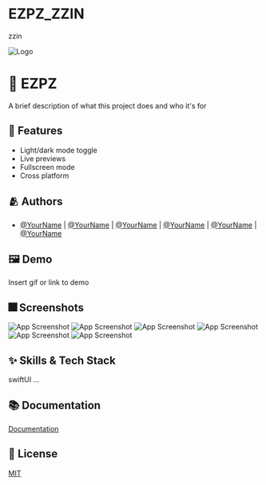 # EZPZ_ZZIN
zzin


![Logo](https://user-images.githubusercontent.com/103019341/163706391-9ac1bb28-92ea-45e4-8320-5148e1e6c769.png)


# :iphone: EZPZ

A brief description of what this project does and who it's for


## :pushpin: Features

- Light/dark mode toggle
- Live previews
- Fullscreen mode
- Cross platform


## :people_hugging: Authors

- [@YourName](https://www.github.com/) | [@YourName](https://www.github.com/) | [@YourName](https://www.github.com/) | [@YourName](https://www.github.com/) | [@YourName](https://www.github.com/) | [@YourName](https://www.github.com/)


## :framed_picture: Demo

Insert gif or link to demo


## :fireworks: Screenshots

![App Screenshot](https://user-images.githubusercontent.com/103019341/163706388-3084a7c2-8171-40b4-9a27-01935bb07676.png)
![App Screenshot](https://user-images.githubusercontent.com/103019341/163706383-fe5603ff-8373-404c-b393-9f70be867533.png)
![App Screenshot](https://user-images.githubusercontent.com/103019341/163706387-24d1f495-9a65-4cad-98fa-7f1a0a960213.png)
![App Screenshot](https://user-images.githubusercontent.com/103019341/163706381-c7a3678e-29ae-4fc5-b53f-65f933742324.png)
![App Screenshot](https://user-images.githubusercontent.com/103019341/163706382-ac836da3-7f18-4437-abf8-c304db296996.png)
![App Screenshot](https://user-images.githubusercontent.com/103019341/163706389-00a83edd-54ed-47ac-af91-7d7a158d1111.png)


## :sparkles: Skills & Tech Stack
swiftUI ...

## :books: Documentation

[Documentation](https://linktodocumentation)


## :lock_with_ink_pen: License

[MIT](https://choosealicense.com/licenses/mit/)
